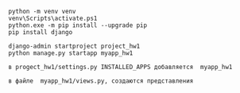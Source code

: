     python -m venv venv
    venv\Scripts\activate.ps1 
    python.exe -m pip install --upgrade pip
    pip install django

    django-admin startproject project_hw1
    python manage.py startapp myapp_hw1

    в progect_hw1/settings.py INSTALLED_APPS добавляется  myapp_hw1

    в файле  myapp_hw1/views.py, создаются представления